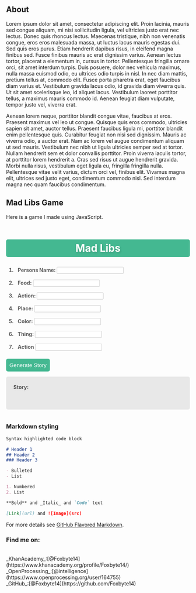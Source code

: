 




## About

 Lorem ipsum dolor sit amet, consectetur adipiscing elit. Proin lacinia, mauris sed congue aliquam, mi nisi sollicitudin ligula, vel ultricies justo erat nec lectus. Donec quis rhoncus lectus. Maecenas tristique, nibh non venenatis congue, eros eros malesuada massa, ut luctus lacus mauris egestas dui. Sed quis eros purus. Etiam hendrerit dapibus risus, in eleifend magna finibus sed. Fusce finibus mauris ac erat dignissim varius. Aenean lectus tortor, placerat a elementum in, cursus in tortor. Pellentesque fringilla ornare orci, sit amet interdum turpis. Duis posuere, dolor nec vehicula maximus, nulla massa euismod odio, eu ultrices odio turpis in nisl. In nec diam mattis, pretium tellus at, commodo elit. Fusce porta pharetra erat, eget faucibus diam varius et. Vestibulum gravida lacus odio, id gravida diam viverra quis. Ut sit amet scelerisque leo, id aliquet lacus. Vestibulum laoreet porttitor tellus, a maximus mauris commodo id. Aenean feugiat diam vulputate, tempor justo vel, viverra erat.

Aenean lorem neque, porttitor blandit congue vitae, faucibus at eros. Praesent maximus vel leo ut congue. Quisque quis eros commodo, ultricies sapien sit amet, auctor tellus. Praesent faucibus ligula mi, porttitor blandit enim pellentesque quis. Curabitur feugiat non nisi sed dignissim. Mauris ac viverra odio, a auctor erat. Nam ac lorem vel augue condimentum aliquam ut sed mauris. Vestibulum nec nibh ut ligula ultricies semper sed at tortor. Nullam hendrerit sem et dolor convallis porttitor. Proin viverra iaculis tortor, at porttitor lorem hendrerit a. Cras sed risus ut augue hendrerit gravida. Morbi nulla risus, vestibulum eget ligula eu, fringilla fringilla nulla. Pellentesque vitae velit varius, dictum orci vel, finibus elit. Vivamus magna elit, ultrices sed justo eget, condimentum commodo nisl. Sed interdum magna nec quam faucibus condimentum. 

## Mad Libs Game

Here is a game I made using JavaScript.
<style>
        
#madlibsbox{
overflow: hidden;
            }
            
            
#madlibshead {
text-align: center;
background-color: #44b891;
color: #fff;
text-shadow: 2px 3px 5px rgb(0, 0, 0, 0.15);
border-radius: 5px;
padding: 7px;
}

input {
border-radius: 2px;
border: solid;
border-width: 1px;
border-color: rgb(201, 201, 201);
}

.inputs {
font-weight: bold;
padding: 8px;
color: rgb(87, 87, 87);
}

#lib-button {
border: none;
padding: 9px;
background-color: #44b891;
color: #fff;
font-size: 15px;
border-radius: 5px;
transition: 0.2s;
}

#lib-button:hover {
cursor: pointer;
box-shadow: 0px 5px 10px rgb(0, 0, 0, 0.2);
}

#story{
padding:20px;
width:80%;
}
            
#storybox{
background-color:rgb(232, 232, 232);
color:rgb(84, 84, 84);
padding: 20px;
border-radius: 5px;
text-align:left;
margin-top:10px;
overflow-y: scroll;
height: 50px;
}
            
</style>
<div id = "madlibsbox">
<body>
<h1 id = "madlibshead">Mad Libs</h1>

<ol>
<li class="inputs">Persons Name: <input type="text" id="person"></li>
<li class="inputs">Food: <input type="text" id="food"></li>
<li class="inputs">Action: <input type="text" id="act"></li>
<li class="inputs">Place: <input type="text" id="place"></li>
<li class="inputs">Color: <input type="text" id="color"></li>
<li class="inputs">Thing: <input type="text" id="thing"></li>
<li class="inputs">Action <input type="text" id="act2"></li>

</ol>

<button id="lib-button">Generate Story</button>

<p id = "storybox"><b>Story:</b><br>
<span id="story"></span>
</p>
</body>
</div>
<script>

var libButton = document.getElementById('lib-button');
var libIt = function () {
var storyDiv = document.getElementById("story");

var person = document.getElementById("person").value;

 var food = document.getElementById("food").value;

var act = document.getElementById("act").value;

var place = document.getElementById("place").value;

var color = document.getElementById("color").value;

var thing = document.getElementById("thing").value;

var act2 = document.getElementById("act2").value;




storyDiv.innerHTML = person + " ate a whole bowl of " + food + " before he went " + act + " all the way to " + place + " an bought a " + color + " " + thing + " then went " + act2 + " all the way back home. ";
            };
libButton.addEventListener('click', libIt);



</script>

### Markdown styling

```markdown 
Syntax highlighted code block

# Header 1
## Header 2
### Header 3

- Bulleted
- List

1. Numbered
2. List

**Bold** and _Italic_ and `Code` text

[Link](url) and ![Image](src)
```

For more details see [GitHub Flavored Markdown](https://guides.github.com/features/mastering-markdown/).


### Find me on:
<br>
_KhanAcademy_:[@Foxbyte14](https://www.khanacademy.org/profile/Foxbyte14/)
<br>
_OpenProcessing_:[@intelligence](https://www.openprocessing.org/user/164755)
<br>
_GitHub_:[@Foxbyte14](https://github.com/Foxbyte14)
<br>
